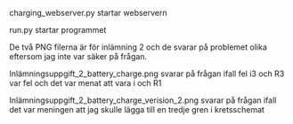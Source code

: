 charging_webserver.py startar webservern

run.py startar programmet

De två PNG filerna är för inlämning 2 och de svarar på problemet olika eftersom jag inte var säker på frågan.

Inlämningsuppgift_2_battery_charge.png svarar på frågan ifall fel i3 och R3 var fel och det var menat att vara i och R1

Inlämningsuppgift_2_battery_charge_verision_2.png svarar på frågan ifall det var meningen att jag skulle lägga till en tredje gren i kretsschemat
